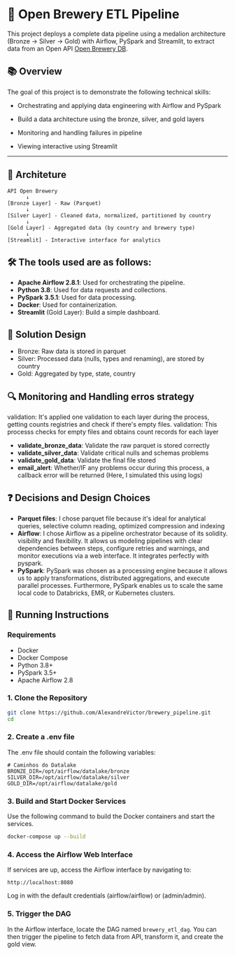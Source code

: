 # 🍺 Open Brewery ETL Pipeline

This project deploys a complete data pipeline using a medalion architecture (Bronze → Silver → Gold) with Airflow, PySpark and Streamlit, to extract data from an Open API [Open Brewery DB](https://api.openbrewerydb.org).

## 📚 Overview

The goal of this project is to demonstrate the following technical skills: 

- Orchestrating and applying data engineering with Airflow and PySpark

- Build a data architecture using the bronze, silver, and gold layers

- Monitoring and handling failures in pipeline

- Viewing interactive using Streamlit 

---
## 🧱 Architeture

```text
API Open Brewery
      ↓
[Bronze Layer] - Raw (Parquet)
      ↓
[Silver Layer] - Cleaned data, normalized, partitioned by country
      ↓
[Gold Layer] - Aggregated data (by country and brewery type)
      ↓
[Streamlit] - Interactive interface for analytics
```

## 🛠️ The tools used are as follows:
- **Apache Airflow 2.8.1**: Used for orchestrating the pipeline.
- **Python 3.8**: Used for data requests and collections.
- **PySpark 3.5.1**: Used for data processing.
- **Docker**: Used for containerization.
- **Streamlit** (Gold Layer): Build a simple dashboard.

## 🧠 Solution Design
* Bronze: Raw data is stored in parquet
* Silver: Processed data (nulls, types and renaming), are stored by country
* Gold: Aggregated by type, state, country

## 🔍 Monitoring and Handling erros strategy
validation: It's applied one validation to each layer during the process, getting counts registries and check if there's empty files. 
validation: This processs checks for empty files and obtains count records for each layer
- **validate_bronze_data**: Validate the raw parquet is stored correctly
- **validate_silver_data**: Validate critical nulls and schemas problems
- **validate_gold_data**: Validate the final file stored
- **email_alert**: Whether/IF any problems occur during this process, a callback error will be returned (Here, I simulated this using logs)

## ❓ Decisions and Design Choices
- **Parquet files**: I chose parquet file because it's ideal for analytical queries, selective column reading, optimized compression and indexing
- **Airflow**: I chose Airflow as a pipeline orchestrator because of its solidity. visibility and flexibility. It allows us modeling pipelines with clear dependencies between steps, configure retries and warnings, and monitor executions via a web interface. It integrates perfectly with pyspark. 
- **PySpark**: PySpark was chosen as a processing engine because it allows us to apply transformations, distributed aggregations, and execute parallel processes. Furthermore, PySpark enables us to scale the same local code to Databricks, EMR, or Kubernetes clusters.

## 🚀 Running Instructions

### Requirements
- Docker
- Docker Compose
- Python 3.8+
- PySpark 3.5+
- Apache Airflow 2.8

### 1. Clone the Repository
```bash
git clone https://github.com/AlexandreVictor/brewery_pipeline.git
cd 
```

### 2. Create a .env file
The .env file should contain the following variables:
```
# Caminhos do Datalake
BRONZE_DIR=/opt/airflow/datalake/bronze
SILVER_DIR=/opt/airflow/datalake/silver
GOLD_DIR=/opt/airflow/datalake/gold
```
### 3. Build and Start Docker Services
Use the following command to build the Docker containers and start the services.
```bash
docker-compose up --build
```
### 4. Access the Airflow Web Interface
If services are up, access the Airflow interface by navigating to:
```
http://localhost:8080
```
Log in with the default credentials (airflow/airflow) or (admin/admin).

### 5. Trigger the DAG
In the Airflow interface, locate the DAG named `brewery_etl_dag`. You can then trigger the pipeline to fetch data from API, transform it, and create the gold view.